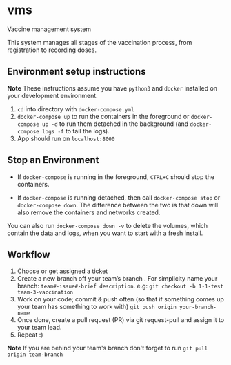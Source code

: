 # vms

Vaccine management system

This system manages all stages of the vaccination process, from registration to recording doses.

## Environment setup instructions

**Note** These instructions assume you have `python3` and `docker` installed on your development environment.

1. `cd` into directory with `docker-compose.yml`
2. `docker-compose up` to run the containers in the foreground or `docker-compose up -d` to run them detached in the background (and `docker-compose logs -f` to tail the logs).
3. App should run on `localhost:8000`

## Stop an Environment

- If `docker-compose` is running in the foreground, `CTRL+C` should stop the containers.

- If `docker-compose` is running detached, then call `docker-compose stop` or `docker-compose down`. The difference between the two is that down will also remove the containers and networks created.

You can also run `docker-compose down -v` to delete the volumes, which contain the data and logs, when you want to start with a fresh install.

## Workflow

1. Choose or get assigned a ticket
2. Create a new branch off your team’s branch . For simplicity name your branch: `team#-issue#-brief description`.
   e.g: `git checkout -b 1-1-test team-3-vaccination`
3. Work on your code; commit & push often (so that if something comes up your team has something to work with) `git push origin your-branch-name`
4. Once done, create a pull request (PR) via git request-pull and assign it to your team lead.
5. Repeat :)

**Note** If you are behind your team's branch don't forget to run `git pull origin team-branch`
